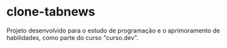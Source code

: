 # clone-tabnews

Projeto desenvolvido para o estudo de programação e o aprimoramento de habilidades, como parte do curso "curso.dev".
